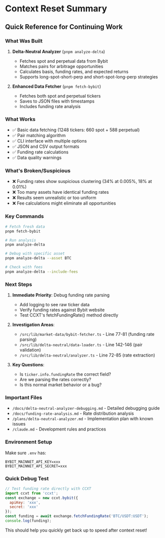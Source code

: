 # Context Reset Summary

## Quick Reference for Continuing Work

### What Was Built

1. **Delta-Neutral Analyzer** (`pnpm analyze-delta`)
   - Fetches spot and perpetual data from Bybit
   - Matches pairs for arbitrage opportunities
   - Calculates basis, funding rates, and expected returns
   - Supports long-spot-short-perp and short-spot-long-perp strategies

2. **Enhanced Data Fetcher** (`pnpm fetch-bybit`)
   - Fetches both spot and perpetual tickers
   - Saves to JSON files with timestamps
   - Includes funding rate analysis

### What Works

- ✅ Basic data fetching (1248 tickers: 660 spot + 588 perpetual)
- ✅ Pair matching algorithm
- ✅ CLI interface with multiple options
- ✅ JSON and CSV output formats
- ✅ Funding rate calculations
- ✅ Data quality warnings

### What's Broken/Suspicious

- ❌ Funding rates show suspicious clustering (34% at 0.005%, 18% at 0.01%)
- ❌ Too many assets have identical funding rates
- ❌ Results seem unrealistic or too uniform
- ❌ Fee calculations might eliminate all opportunities

### Key Commands

```bash
# Fetch fresh data
pnpm fetch-bybit

# Run analysis
pnpm analyze-delta

# Debug with specific asset
pnpm analyze-delta --asset BTC

# Check with fees
pnpm analyze-delta --include-fees
```

### Next Steps

1. **Immediate Priority**: Debug funding rate parsing
   - Add logging to see raw ticker data
   - Verify funding rates against Bybit website
   - Test CCXT's fetchFundingRate() method directly

2. **Investigation Areas**:
   - `/src/lib/market-data/bybit-fetcher.ts` - Line 77-81 (funding rate parsing)
   - `/src/lib/delta-neutral/data-loader.ts` - Line 142-146 (pair validation)
   - `/src/lib/delta-neutral/analyzer.ts` - Line 72-85 (rate extraction)

3. **Key Questions**:
   - Is `ticker.info.fundingRate` the correct field?
   - Are we parsing the rates correctly?
   - Is this normal market behavior or a bug?

### Important Files

- `/docs/delta-neutral-analyzer-debugging.md` - Detailed debugging guide
- `/docs/funding-rate-analysis.md` - Rate distribution analysis
- `/plans/delta-neutral-analyzer.md` - Implementation plan with known issues
- `/claude.md` - Development rules and practices

### Environment Setup

Make sure `.env` has:
```
BYBIT_MAINNET_API_KEY=xxx
BYBIT_MAINNET_API_SECRET=xxx
```

### Quick Debug Test

```javascript
// Test funding rate directly with CCXT
import ccxt from 'ccxt';
const exchange = new ccxt.bybit({ 
  apiKey: 'xxx', 
  secret: 'xxx' 
});
const funding = await exchange.fetchFundingRate('BTC/USDT:USDT');
console.log(funding);
```

This should help you quickly get back up to speed after context reset!